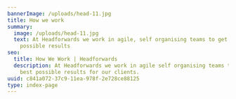 ```yaml
---
bannerImage: /uploads/head-11.jpg
title: How we work
summary:
  image: /uploads/head-11.jpg
  text: At Headforwards we work in agile, self organising teams to get the best
    possible results
seo:
  title: How We Work | Headforwards
  description: At Headforwards we work in agile self organising teams to get the
    best possible results for our clients.
uuid: c841a072-37c9-11ea-978f-2e728ce88125
type: index-page
---
```

